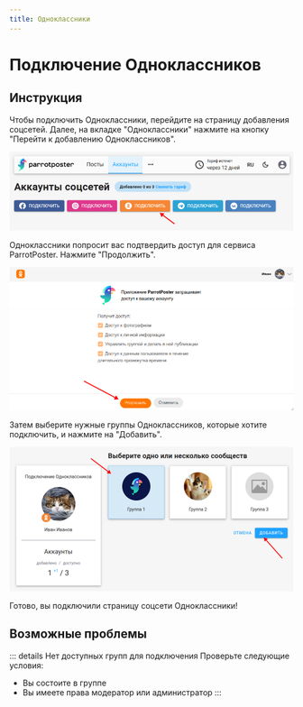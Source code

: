 ```yaml
---
title: Одноклассники
---
```


# Подключение Одноклассников

## Инструкция

Чтобы подключить Одноклассники, перейдите на страницу добавления соцсетей.
Далее, на вкладке "Одноклассники" нажмите на кнопку "Перейти к добавлению Одноклассников".

![Добавление](./ok-0.png)

<!-- #region common-auth -->

Одноклассники попросит вас подтвердить доступ для сервиса ParrotPoster. Нажмите "Продолжить".

![Подтверждение](./ok-1.png)

Затем выберите нужные группы Одноклассников, которые хотите подключить, и нажмите на "Добавить".

![Выбор страниц](./ok-2.png)

Готово, вы подключили страницу соцсети Одноклассники!

<!-- #endregion common-auth -->

## Возможные проблемы

<!-- #region common-errors -->

::: details Нет доступных групп для подключения
Проверьте следующие условия:
- Вы состоите в группе
- Вы имеете права модератор или администратор
:::

<!-- #endregion common-errors -->

